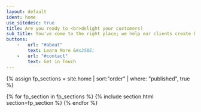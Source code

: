 ```yaml
---
layout: default
ident: home
use_sitedesc: true
title: Are you ready to <br>delight your customers?
sub_title: You've come to the right place; we help our clients create beautiful and effective digital experiences.
buttons:
    -   url: "#about"
        text: Learn More &#x25BE;
    -   url: "#contact"
        text: Get in Touch
---
```


{% assign fp_sections = site.home | sort:"order" | where: "published", true %}

{% for fp_section in fp_sections %}
  {% include section.html section=fp_section %}
{% endfor %}

